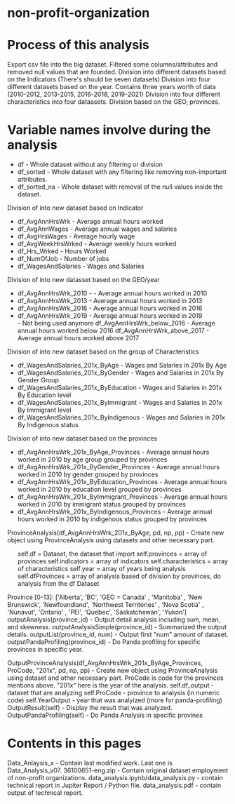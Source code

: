 # non-profit-organization

# Process of this analysis
Export csv file into the big dataset.
Filtered some columns/attributes and removed null values that are founded.
Division into different datasets based on the Indicators (There's should be seven datasets)
Division into four different datasets based on the year. Contains three years worth of data (2010-2012, 2013-2015, 2016-2018, 2019-2021)
Division into four different characteristics into four dataasets.
Division based on the GEO, provinces.

# Variable names involve during the analysis

<ul>
<li>df - Whole dataset without any filtering or division</li>
<li>df_sorted - Whole dataset with any filtering like removing non-important attributes.</li>
<li>df_sorted_na - Whole dataset with removal of the null values inside the dataset.</li>
</ul>

Division of into new dataset based on Indicator
<ul>
<li>df_AvgAnnHrsWrk     - Average annual hours worked</li>
<li>df_AvgAnnWages      - Average annual wages and salaries</li>
<li>df_AvgHrsWages      - Average hourly wage</li>
<li>df_AvgWeekHrsWrked  - Average weekly hours worked</li>
<li>df_Hrs_Wrked        - Hours Worked</li>
<li>df_NumOfJob         - Number of jobs</li>
<li>df_WagesAndSalaries - Wages and Salaries</li>
</ul>

Division of into new datasset based on the GEO/year
<ul>
<li>df_AvgAnnHrsWrk_2010 -     - Average annual hours worked in 2010</li>
<li>df_AvgAnnHrsWrk_2013       - Average annual hours worked in 2013</li>
<li>df_AvgAnnHrsWrk_2016       - Average annual hours worked in 2016</li>
<li>df_AvgAnnHrsWrk_2019       - Average annual hours worked in 2019</li>
- Not being used anymore
df_AvgAnnHrsWrk_below_2016 - Average annual hours worked below 2016</li>
df_AvgAnnHrsWrk_above_2017 - Average annual hours worked above 2017</li>
</ul>

Division of into new dataset based on the group of Characteristics
<ul>
<li>df_WagesAndSalaries_201x_ByAge          - Wages and Salaries in 201x By Age</li>
<li>df_WagesAndSalaries_201x_ByGender       - Wages and Salaries in 201x By Gender Group</li>
<li>df_WagesAndSalaries_201x_ByEducation    - Wages and Salaries in 201x By Education level</li>
<li>df_WagesAndSalaries_201x_ByImmigrant    - Wages and Salaries in 201x By Immigrant level</li>
<li>df_WagesAndSalaries_201x_ByIndigenous   - Wages and Salaries in 201x By Indigenous status</li>
</ul>

Division of into new dataset based on the provinces
<ul>
<li>df_AvgAnnHrsWrk_201x_ByAge_Provinces        - Average annual hours worked in 2010 by age group grouped by provinces</li>
<li>df_AvgAnnHrsWrk_201x_ByGender_Provinces     - Average annual hours worked in 2010 by gender grouped by provinces</li>
<li>df_AvgAnnHrsWrk_201x_ByEducation_Provinces  - Average annual hours worked in 2010 by education level grouped by provinces</li>
<li>df_AvgAnnHrsWrk_201x_ByImmigrant_Provinces  - Average annual hours worked in 2010 by immigrant status  grouped by provinces</li>
<li>df_AvgAnnHrsWrk_201x_ByIndigenous_Provinces - Average annual hours worked in 2010 by indigenous status grouped by provinces</li>
</ul>

ProvinceAnalysis(df_AvgAnnHrsWrk_201x_ByAge, pd, np, pp) - Create new object using ProvinceAnalysis using datasets and other necessary part.
<ul>
self.df = Dataset, the dataset that import
self.provinces = array of provinces
self.indicators = array of indicators
self.characteristics = array of characteristics 
self.year = array of years being analysis
self.dfProvinces = array of analysis based of division by provinces, do analysis from the df Dataset
</ul>

Province [0-13]:
['Alberta', 'BC', 'GEO = Canada' , 'Manitoba' , 'New Brunswick', 'Newfoundland', 'Northwest Territories' , 'Nova Scotia' , 'Nunavut', 'Ontario' , 'PEI', 'Quebec', 'Saskatchewan', 'Yukon']
outputAnalysis(province_id) - Output detail analysis including sum, mean, and skewness.
outputAnalysisSimple(province_id) - Summarized the output details.
outputList(province_id, num) - Output first "num" amount of dataset.
outputPandaProfiling(province_id) - Do Panda profiling for specific provinces in specific year.

OutputProvinceAnalysis(df_AvgAnnHrsWrk_201x_ByAge_Provinces, ProCode, "201x", pd, np, pp) - Create new object using ProvinceAnalysis using dataset and other necessary part.
ProCode is code for the provinces mentions above.
"201x" here is the year of the analysis.
self.df_output - dataset that are analyzing
self.ProCode - province to analysis (in numeric code)
self.YearOutput - year that was analyized (more for panda-profiling)
OutputResult(self) - Display the result that was analyzed.
OutputPandaProfiling(self) - Do Panda Analysis in specific provines
# Contents in this pages
Data_Anlaysis_x - Contain last modified work. Last one is Data_Analysis_v07.
36100651-eng.zip - Contain original dataset employment of non-profit organizations.
data_analysis.ipynb/data_analysis.py - contain technical report in Jupiter Report / Python file.
data_analysis.pdf - contain output of technical report.
